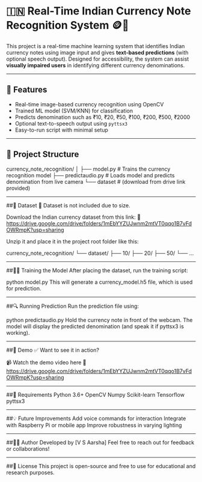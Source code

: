 # 🇮🇳 Real-Time Indian Currency Note Recognition System 🪙📸

This project is a real-time machine learning system that identifies Indian currency notes using image input and gives **text-based predictions** (with optional speech output). Designed for accessibility, the system can assist **visually impaired users** in identifying different currency denominations.

---

## 🧠 Features

- Real-time image-based currency recognition using OpenCV
- Trained ML model (SVM/KNN) for classification
- Predicts denomination such as ₹10, ₹20, ₹50, ₹100, ₹200, ₹500, ₹2000
- Optional text-to-speech output using `pyttsx3`
- Easy-to-run script with minimal setup

---

## 📂 Project Structure

currency_note_recognition/
│
├── model.py # Trains the currency recognition model
├── predictaudio.py # Loads model and predicts denomination from live camera
└── dataset # (download from drive link provided)

---

##📁 Dataset
💾 Dataset is not included due to size.

Download the Indian currency dataset from this link:
📎https://drive.google.com/drive/folders/1mEbYYZUJwnm2mtVT0qqo1B7vFdOWRmpK?usp=sharing

Unzip it and place it in the project root folder like this:

currency_note_recognition/
└── dataset/
    ├── 10/
    ├── 20/
    ├── 50/
    └── ...

---

##🏋️‍♂️ Training the Model
After placing the dataset, run the training script:

python model.py
This will generate a currency_model.h5 file, which is used for prediction.

---

##🔍 Running Prediction
Run the prediction file using:

python predictaudio.py
Hold the currency note in front of the webcam. The model will display the predicted denomination (and speak it if pyttsx3 is working).

---

##🎥 Demo
✅ Want to see it in action?

📹 Watch the demo video here
📎https://drive.google.com/drive/folders/1mEbYYZUJwnm2mtVT0qqo1B7vFdOWRmpK?usp=sharing

---

##🧰 Requirements
Python 3.6+
OpenCV
Numpy
Scikit-learn
Tensorflow
pyttsx3

---

##💡 Future Improvements
Add voice commands for interaction
Integrate with Raspberry Pi or mobile app
Improve robustness in varying lighting

---

##🙋‍♂️ Author
Developed by [V S Aarsha]
Feel free to reach out for feedback or collaborations!

---

##📄 License
This project is open-source and free to use for educational and research purposes.
